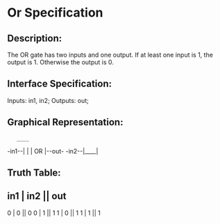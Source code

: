 Or Specification
================

Description:
------------
The OR gate has two inputs and one output. If at least one input is 1, the output is 1. Otherwise the output is 0.


Interface Specification:
------------------------
Inputs: in1, in2;
Outputs: out;


Graphical Representation:
-------------------------
       ____
-in1--|    |
      | OR |--out-
-in2--|____|


Truth Table:
------------
 in1 | in2 || out
 ----------------
 0   | 0   || 0
 0   | 1   || 1
 1   | 0   || 1
 1   | 1   || 1
